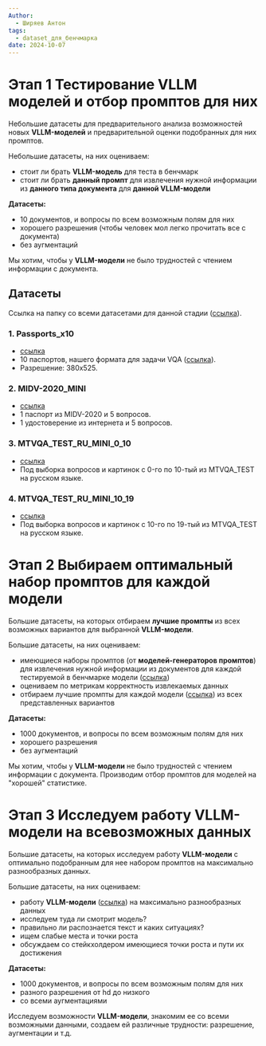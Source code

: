 ```yaml
---
Author:
  - Ширяев Антон
tags:
  - dataset_для_бенчмарка
date: 2024-10-07
---
```

# Этап 1 Тестирование VLLM моделей и  отбор промптов для них

Небольшие датасеты для предварительного анализа возможностей новых **VLLM-моделей** и предварительной оценки подобранных для них промптов.

Небольшие датасеты, на них оцениваем:
* стоит ли брать **VLLM-модель** для теста в бенчмарк
* стоит ли брать **данный промпт** для извлечения нужной информации из **данного типа документа** для **данной VLLM-модели**

**Датасеты:**
* 10 документов, и вопросы по всем возможным полям для них
* хорошего разрешения (чтобы человек мол легко прочитать все с документа)
* без аугментаций

Мы хотим, чтобы у **VLLM-модели** не было трудностей с чтением информации с документа.

## Датасеты
Ссылка на папку со всеми датасетами для данной стадии ([ссылка](https://disk.yandex.ru/d/-wIoP8H9Oz3T5w)).

### 1. Passports_x10
* [ссылка](https://disk.yandex.ru/d/u5ZEq_5Lj9L0Gw)
* 10 паспортов, нашего формата для задачи VQA ([ссылка](../cards/Утвержденный%20формат%20датасета%20для%20VQA.md)).
* Разрешение: 380x525.

### 2. MIDV-2020_MINI 
* [ссылка](https://disk.yandex.ru/d/DF_0ULDjItLQkA)
* 1 паспорт из MIDV-2020 и 5 вопросов.
* 1 удостоверение из интернета и 5 вопросов.

### 3. MTVQA_TEST_RU_MINI_0_10
* [ссылка](https://disk.yandex.ru/d/34OkKfScE6OAjQ)
* Под выборка вопросов и картинок c 0-го по 10-тый из MTVQA_TEST на русском языке.

### 4. MTVQA_TEST_RU_MINI_10_19
* [ссылка](https://disk.yandex.ru/d/sFox7GPS9B5dvA)
* Под выборка вопросов и картинок c 10-го по 19-тый из MTVQA_TEST на русском языке.

# Этап 2 Выбираем оптимальный набор промптов для каждой модели

Большие датасеты, на которых отбираем **лучшие промпты** из всех возможных вариантов для выбранной **VLLM-модели**.

Большие датасеты, на них оцениваем:
* имеющиеся наборы промптов (от **моделей-генераторов промптов**) для извлечения нужной информации из документов для каждой тестируемой в бенчмарке модели ([ссылка](../cards/Выбранные%20модели%20для%20оценки%20бенчмарком.md))
* оцениваем по метрикам корректность извлекаемых данных
* отбираем лучшие промпты для каждой модели ([ссылка](../cards/Выбранные%20модели%20для%20оценки%20бенчмарком.md)) из всех представленных вариантов

**Датасеты:**
* 1000 документов, и вопросы по всем возможным полям для них
* хорошего разрешения
* без аугментаций

Мы хотим, чтобы у **VLLM-модели** не было трудностей с чтением информации с документа.
Производим отбор промптов для моделей на "хорошей" статистике.
# Этап 3 Исследуем работу VLLM-модели на всевозможных данных

Большие датасеты, на которых исследуем работу **VLLM-модели** с оптимально подобранным для нее набором промптов на максимально разнообразных данных.

Большие датасеты, на них оцениваем:
* работу **VLLM-модели** ([ссылка](../cards/Выбранные%20модели%20для%20оценки%20бенчмарком.md)) на максимально разнообразных данных
* исследуем туда ли смотрит модель?
* правильно ли распознается текст и каких ситуациях?
* ищем слабые места и точки роста
* обсуждаем со стейкхолдером имеющиеся точки роста и пути их достижения

**Датасеты:**
* 1000 документов, и вопросы по всем возможным полям для них
* разного разрешения от hd до низкого
* со всеми аугментациями

Исследуем возможности **VLLM-модели**, знакомим ее со всеми возможными данными, создаем ей различные трудности: разрешение, аугментации и т.д.